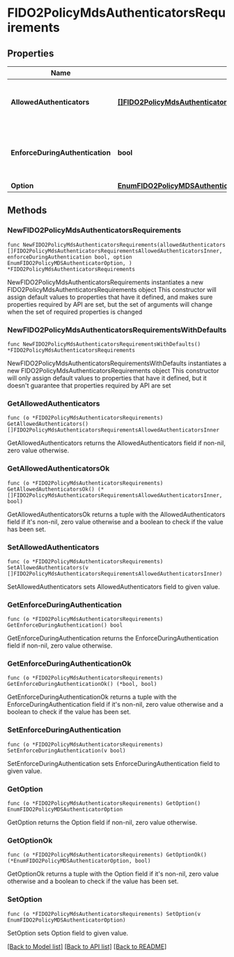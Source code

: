 # FIDO2PolicyMdsAuthenticatorsRequirements

## Properties

Name | Type | Description | Notes
------------ | ------------- | ------------- | -------------
**AllowedAuthenticators** | [**[]FIDO2PolicyMdsAuthenticatorsRequirementsAllowedAuthenticatorsInner**](FIDO2PolicyMdsAuthenticatorsRequirementsAllowedAuthenticatorsInner.md) | If you set &#x60;mdsAuthenticatorsRequirements.option&#x60; to &#x60;SPECIFIC&#x60;, use this array to specify the authenticators that you want to allow. | 
**EnforceDuringAuthentication** | **bool** | Set to true if you want the device characteristics related to attestation to be checked again at each authentication attempt and not just once during registration. Set to false to have them checked only at registration. | 
**Option** | [**EnumFIDO2PolicyMDSAuthenticatorOption**](EnumFIDO2PolicyMDSAuthenticatorOption.md) |  | 

## Methods

### NewFIDO2PolicyMdsAuthenticatorsRequirements

`func NewFIDO2PolicyMdsAuthenticatorsRequirements(allowedAuthenticators []FIDO2PolicyMdsAuthenticatorsRequirementsAllowedAuthenticatorsInner, enforceDuringAuthentication bool, option EnumFIDO2PolicyMDSAuthenticatorOption, ) *FIDO2PolicyMdsAuthenticatorsRequirements`

NewFIDO2PolicyMdsAuthenticatorsRequirements instantiates a new FIDO2PolicyMdsAuthenticatorsRequirements object
This constructor will assign default values to properties that have it defined,
and makes sure properties required by API are set, but the set of arguments
will change when the set of required properties is changed

### NewFIDO2PolicyMdsAuthenticatorsRequirementsWithDefaults

`func NewFIDO2PolicyMdsAuthenticatorsRequirementsWithDefaults() *FIDO2PolicyMdsAuthenticatorsRequirements`

NewFIDO2PolicyMdsAuthenticatorsRequirementsWithDefaults instantiates a new FIDO2PolicyMdsAuthenticatorsRequirements object
This constructor will only assign default values to properties that have it defined,
but it doesn't guarantee that properties required by API are set

### GetAllowedAuthenticators

`func (o *FIDO2PolicyMdsAuthenticatorsRequirements) GetAllowedAuthenticators() []FIDO2PolicyMdsAuthenticatorsRequirementsAllowedAuthenticatorsInner`

GetAllowedAuthenticators returns the AllowedAuthenticators field if non-nil, zero value otherwise.

### GetAllowedAuthenticatorsOk

`func (o *FIDO2PolicyMdsAuthenticatorsRequirements) GetAllowedAuthenticatorsOk() (*[]FIDO2PolicyMdsAuthenticatorsRequirementsAllowedAuthenticatorsInner, bool)`

GetAllowedAuthenticatorsOk returns a tuple with the AllowedAuthenticators field if it's non-nil, zero value otherwise
and a boolean to check if the value has been set.

### SetAllowedAuthenticators

`func (o *FIDO2PolicyMdsAuthenticatorsRequirements) SetAllowedAuthenticators(v []FIDO2PolicyMdsAuthenticatorsRequirementsAllowedAuthenticatorsInner)`

SetAllowedAuthenticators sets AllowedAuthenticators field to given value.


### GetEnforceDuringAuthentication

`func (o *FIDO2PolicyMdsAuthenticatorsRequirements) GetEnforceDuringAuthentication() bool`

GetEnforceDuringAuthentication returns the EnforceDuringAuthentication field if non-nil, zero value otherwise.

### GetEnforceDuringAuthenticationOk

`func (o *FIDO2PolicyMdsAuthenticatorsRequirements) GetEnforceDuringAuthenticationOk() (*bool, bool)`

GetEnforceDuringAuthenticationOk returns a tuple with the EnforceDuringAuthentication field if it's non-nil, zero value otherwise
and a boolean to check if the value has been set.

### SetEnforceDuringAuthentication

`func (o *FIDO2PolicyMdsAuthenticatorsRequirements) SetEnforceDuringAuthentication(v bool)`

SetEnforceDuringAuthentication sets EnforceDuringAuthentication field to given value.


### GetOption

`func (o *FIDO2PolicyMdsAuthenticatorsRequirements) GetOption() EnumFIDO2PolicyMDSAuthenticatorOption`

GetOption returns the Option field if non-nil, zero value otherwise.

### GetOptionOk

`func (o *FIDO2PolicyMdsAuthenticatorsRequirements) GetOptionOk() (*EnumFIDO2PolicyMDSAuthenticatorOption, bool)`

GetOptionOk returns a tuple with the Option field if it's non-nil, zero value otherwise
and a boolean to check if the value has been set.

### SetOption

`func (o *FIDO2PolicyMdsAuthenticatorsRequirements) SetOption(v EnumFIDO2PolicyMDSAuthenticatorOption)`

SetOption sets Option field to given value.



[[Back to Model list]](../README.md#documentation-for-models) [[Back to API list]](../README.md#documentation-for-api-endpoints) [[Back to README]](../README.md)


